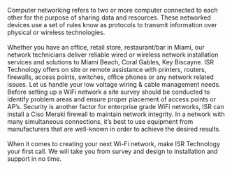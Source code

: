 Computer networking refers to two or more computer connected to each other for the purpose of sharing data and resources. These networked devices use a set of rules know as protocols to transmit information over physical or wireless technologies.<br>
<br>
Whether you have an office, retail store, restaurant/bar in Miami, our network technicians deliver reliable wired or wireless network installation services and solutions to Miami Beach, Coral Gables, Key Biscayne. ISR Technology offers on site or remote assistance with printers, routers, firewalls, access points, switches, office phones or any network related issues. Let us handle your low voltage wiring & cable management needs. Before setting up a WiFi network a site survey should be conducted to identify problem areas and ensure proper placement of access points or AP’s. Security is another factor for enterprise grade WiFi networks, ISR can install a Ciso Meraki firewall to maintain network integrity. In a network with many simultaneous connections, it’s best to use equipment from manufacturers that are well-known in order to achieve the desired results.<br>
<br>
When it comes to creating your next Wi-Fi network, make ISR Technology your first call. We will take you from survey and design to installation and support in no time.
